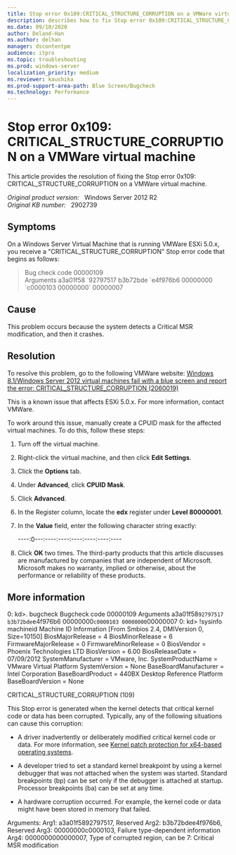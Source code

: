 ```yaml
---
title: Stop error 0x109:CRITICAL_STRUCTURE_CORRUPTION on a VMWare virtual machine
description: describes how to fix Stop error 0x109:CRITICAL_STRUCTURE_CORRUPTION on a VMWare virtual machine
ms.date: 09/10/2020
author: Deland-Han
ms.author: delhan 
manager: dscontentpm
audience: itpro
ms.topic: troubleshooting
ms.prod: windows-server
localization_priority: medium
ms.reviewer: kaushika
ms.prod-support-area-path: Blue Screen/Bugcheck
ms.technology: Performance
---
```

# Stop error 0x109: CRITICAL_STRUCTURE_CORRUPTION on a VMWare virtual machine

This article provides the resolution of fixing the Stop error 0x109: CRITICAL_STRUCTURE_CORRUPTION on a VMWare virtual machine.

_Original product version:_ &nbsp; Windows Server 2012 R2  
_Original KB number:_ &nbsp; 2902739

## Symptoms

On a Windows Server Virtual Machine that is running VMWare ESXi 5.0.x, you receive a "CRITICAL_STRUCTURE_CORRUPTION" Stop error code that begins as follows:
>Bug check code 00000109  
Arguments a3a01f58 \`92797517 b3b72bde \`e4f976b6 00000000 \`c0000103 00000000` 00000007

## Cause

This problem occurs because the system detects a Critical MSR modification, and then it crashes.

## Resolution

To resolve this problem, go to the following VMWare website: [Windows 8.1/Windows Server 2012 virtual machines fail with a blue screen and report the error: CRITICAL_STRUCTURE_CORRUPTION (2060019)](https://kb.vmware.com/selfservice/microsites/search.do?cmd=displayKC&docType=kc&externalId=2060019&sliceId=1&docTypeID=DT_KB_1_1&dialogID=158133794&stateId=0%200%20158145165) 

This is a known issue that affects ESXi 5.0.x. For more information, contact VMWare.

To work around this issue, manually create a CPUID mask for the affected virtual machines. To do this, follow these steps:

1. Turn off the virtual machine.
2. Right-click the virtual machine, and then click **Edit Settings**.
3. Click the **Options** tab.
4. Under **Advanced**, click **CPUID Mask**.
5. Click **Advanced**.
6. In the Register column, locate the **edx**  register under **Level 80000001**.
7. In the **Value** field, enter the following character string exactly:

   ----:0---:----:----:----:----:----:---- 

8. Click **OK** two times. The third-party products that this article discusses are manufactured by companies that are independent of Microsoft. Microsoft makes no warranty, implied or otherwise, about the performance or reliability of these products.

## More information

0: kd>. bugcheck
Bugcheck code 00000109
Arguments a3a01f58`92797517 b3b72bde`e4f976b6 00000000`c0000103 00000000`00000007
0: kd> !sysinfo machineid
Machine ID Information [From Smbios 2.4, DMIVersion 0, Size=10150]
BiosMajorRelease = 4
BiosMinorRelease = 6
FirmwareMajorRelease = 0
FirmwareMinorRelease = 0
BiosVendor = Phoenix Technologies LTD
BiosVersion = 6.00
BiosReleaseDate = 07/09/2012
SystemManufacturer = VMware, Inc.
SystemProductName = VMware Virtual Platform
SystemVersion = None
BaseBoardManufacturer = Intel Corporation
BaseBoardProduct = 440BX Desktop Reference Platform
BaseBoardVersion = None

CRITICAL_STRUCTURE_CORRUPTION (109)

This Stop error is generated when the kernel detects that critical kernel code or data has been corrupted. Typically, any of the following situations can cause this corruption:
- A driver inadvertently or deliberately modified critical kernel code or data. For more information, see [Kernel patch protection for x64-based operating systems](https://www.microsoft.com/whdc/driver/kernel/64bitPatching.mspx).

- A developer tried to set a standard kernel breakpoint by using a kernel debugger that was not attached when the system was started. Standard breakpoints (bp) can be set only if the debugger is attached at startup. Processor breakpoints (ba) can be set at any time.

- A hardware corruption occurred. For example, the kernel code or data might have been stored in memory that failed.

Arguments:
Arg1: a3a01f5892797517, Reserved
Arg2: b3b72bdee4f976b6, Reserved
Arg3: 00000000c0000103, Failure type-dependent information
Arg4: 0000000000000007, Type of corrupted region, can be 7: Critical MSR modification
